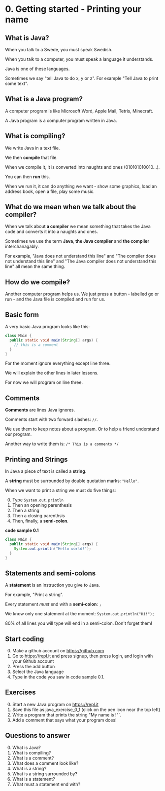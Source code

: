 # 0. Getting started - Printing your name

## What is Java?

When you talk to a Swede, you must speak Swedish.

When you talk to a computer, you must speak a language it understands. 

Java is one of these languages.

Sometimes we say "tell Java to do x, y or z". For example "Tell Java to print some text".

## What is a Java program?

A computer program is like Microsoft Word, Apple Mail, Tetris, Minecraft.

A Java program is a computer program written in Java.

## What is compiling?

We write Java in a text file.

We then **compile** that file. 

When we compile it, it is converted into naughts and ones (010101010010...). 

You can then **run** this. 

When we run it, it can do anything we want - show some graphics, load an address book, open a file, play some music.

## What do we mean when we talk about the compiler?

When we talk about **a compiler** we mean something that takes the Java code and converts it into a naughts and ones.

Sometimes we use the term **Java**, **the Java compiler** and **the compiler** interchanagably. 

For example, "Java does not understand this line" and "The compiler does not understand this line" and "The Java compiler does not understand this line" all mean the same thing.

## How do we compile?

Another computer program helps us. We just press a button - labelled go or run - and the Java file is compiled and run for us.

## Basic form

A very basic Java program looks like this:

```java
class Main {
  public static void main(String[] args) {
    // this is a comment
  }
}
```

For the moment ignore everything except line three. 

We will explain the other lines in later lessons.

For now we will program on line three.

## Comments

**Comments** are lines Java ignores.

Comments start with two forward slashes: `//`. 

We use them to keep notes about a program. Or to help a friend understand our program.

Another way to write them is: `/* This is a comments */`

## Printing and Strings

In Java a piece of text is called a **string**.

A **string** must be surrounded by double quotation marks: `"Hello"`.

When we want to print a string we must do five things:

0. Type `System.out.println`
0. Then an opening parenthesis
0. Then a string
0. Then a closing parenthsis
0. Then, finally, a **semi-colon**.

**code sample 0.1**

```java
class Main {
  public static void main(String[] args) {
    System.out.println("Hello world!");
  }
}
```

## Statements and semi-colons

A **statement** is an instruction you give to Java.

For example, "Print a string".

Every statement *must* end with a **semi-colon**: `;`

We know only one statement at the moment: `System.out.println("Hi!");`

80% of all lines you will type will end in a semi-colon. Don't forget them!

## Start coding ##

0. Make a github account on https://github.com
0. Go to https://repl.it and press signup, then press login, and login with your Github account
0. Press the add button
0. Select the Java language
0. Type in the code you saw in code sample 0.1.

## Exercises ##

0. Start a new Java program on https://repl.it
0. Save this file as java_exercise_0_1 (click on the pen icon near the top left)
0. Write a program that prints the string "My name is <insert your name here>!"`.
0. Add a comment that says what your program does!

## Questions to answer ##

0. What is Java?
0. What is compiling?
0. What is a comment?
0. What does a comment look like?
0. What is a string?
0. What is a string surrounded by?
0. What is a statement?
0. What must a statement end with?
